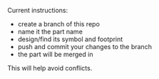 Current instructions:
- create a branch of this repo
- name it the part name
- design/find its symbol and footprint 
- push and commit your changes to the branch 
- the part will be merged in

This will help avoid conflicts. 
